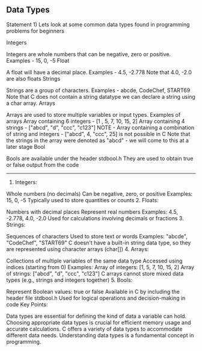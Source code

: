 **Data Types**
-----------------
Statement 1) 
Lets look at some common data types found in programming problems for beginners

Integers

Integers are whole numbers that can be negative, zero or positive. Examples - 15, 0, -5
Float

A float will have a decimal place. Examples - 4.5, -2.778
Note that 4.0, -2.0 are also floats
Strings

Strings are a group of characters. Examples - abcde, CodeChef, START69
Note that C does not contain a string datatype we can declare a string using a char array.
Arrays

Arrays are used to store multiple variables or input types. Examples of arrays
Array containing 6 integers - [1 , 5, 7, 10, 15, 2]
Array containing 4 strings - ["abcd", "d", "ccc", "c123"]
NOTE - Array containing a combination of string and integers - ["abcd", 4, "ccc", 25] is not possible in C
Note that the strings in the array were denoted as "abcd" - we will come to this at a later stage
Bool

Bools are available under the header stdbool.h
They are used to obtain true or false output from the code

-------------
1. Integers:

Whole numbers (no decimals)
Can be negative, zero, or positive
Examples: 15, 0, -5
Typically used to store quantities or counts
2. Floats:

Numbers with decimal places
Represent real numbers
Examples: 4.5, -2.778, 4.0, -2.0
Used for calculations involving decimals or fractions
3. Strings:

Sequences of characters
Used to store text or words
Examples: "abcde", "CodeChef", "START69"
C doesn't have a built-in string data type, so they are represented using character arrays (char[])
4. Arrays:

Collections of multiple variables of the same data type
Accessed using indices (starting from 0)
Examples:
Array of integers: [1, 5, 7, 10, 15, 2]
Array of strings: ["abcd", "d", "ccc", "c123"]
C arrays cannot store mixed data types (e.g., strings and integers together)
5. Bools:

Represent Boolean values: true or false
Available in C by including the header file stdbool.h
Used for logical operations and decision-making in code
Key Points:

Data types are essential for defining the kind of data a variable can hold.
Choosing appropriate data types is crucial for efficient memory usage and accurate calculations.
C offers a variety of data types to accommodate different data needs.
Understanding data types is a fundamental concept in programming.
